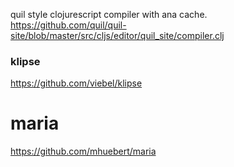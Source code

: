 quil style clojurescript compiler with ana cache.
https://github.com/quil/quil-site/blob/master/src/cljs/editor/quil_site/compiler.clj

### klipse
https://github.com/viebel/klipse

# maria
https://github.com/mhuebert/maria
